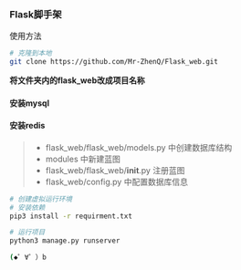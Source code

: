 ### Flask脚手架

使用方法
```bash
# 克隆到本地
git clone https://github.com/Mr-ZhenQ/Flask_web.git
```
**将文件夹内的flask_web改成项目名称**

#### 安装mysql
#### 安装redis

> * flask_web/flask_web/models.py 中创建数据库结构
> * modules 中新建蓝图
> * flask_web/flask_web/__init__.py 注册蓝图
> * flask_web/config.py 中配置数据库信息

```bash
# 创建虚拟运行环境
# 安装依赖 
pip3 install -r requirment.txt

# 运行项目
python3 manage.py runserver
```


```bash
(◆゜∀゜）b
```